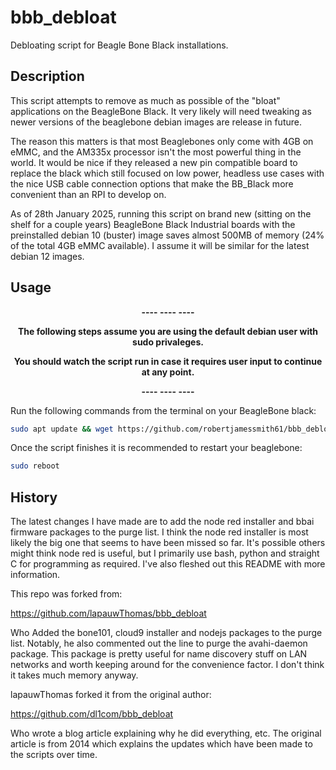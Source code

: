 # bbb_debloat

Debloating script for Beagle Bone Black installations.

## Description

This script attempts to remove as much as possible of the "bloat" applications on the BeagleBone Black. It very likely will need tweaking as newer versions of the beaglebone debian images are release in future.

The reason this matters is that most Beaglebones only come with 4GB on eMMC, and the AM335x processor isn't the most powerful thing in the world. It would be nice if they released a new pin compatible board to replace the black which still focused on low power, headless use cases with the nice USB cable connection options that make the BB_Black more convenient than an RPI to develop on.

As of 28th January 2025, running this script on brand new (sitting on the shelf for a couple years) BeagleBone Black Industrial boards with the preinstalled debian 10 (buster) image saves almost 500MB of memory (24% of the total 4GB eMMC available). I assume it will be similar for the latest debian 12 images.

## Usage

<div align="center">

  **---- ---- ----**
  
  **The following steps assume you are using the default debian user with sudo privaleges.**
  
  **You should watch the script run in case it requires user input to continue at any point.**

  **---- ---- ----**
  
</div>

Run the following commands from the terminal on your BeagleBone black:

```bash
sudo apt update && wget https://github.com/robertjamessmith61/bbb_debloat/raw/refs/heads/master/bbb_debloat.sh && chmod 777 bbb_debloat.sh && sudo ./bbb_debloat.sh -y
```

Once the script finishes it is recommended to restart your beaglebone:

```bash
sudo reboot
```

## History

The latest changes I have made are to add the node red installer and bbai firmware packages to the purge list. I think the node red installer is most likely the big one that seems to have been missed so far. It's possible others might think node red is useful, but I primarily use bash, python and straight C for programming as required.
I've also fleshed out this README with more information.

This repo was forked from:

https://github.com/lapauwThomas/bbb_debloat

Who Added the bone101, cloud9 installer and nodejs packages to the purge list.
Notably, he also commented out the line to purge the avahi-daemon package. This package is pretty useful for name discovery stuff on LAN networks and worth keeping around for the convenience factor. I don't think it takes much memory anyway.

lapauwThomas forked it from the original author:

https://github.com/dl1com/bbb_debloat

Who wrote a blog article explaining why he did everything, etc. The original article is from 2014 which explains the updates which have been made to the scripts over time.
